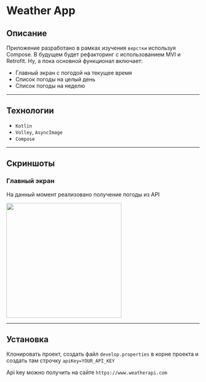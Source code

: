 # Weather App

## Описание

Приложение разработано в рамках изучения `верстки` используя Compose. В будущем будет рефакторинг с использованием MVI и Retrofit. Ну, а пока основной функционал включает:
- Главный экран с погодой на текущее время
- Список погоды на целый день
- Список погоды на неделю

---

## Технологии

- `Kotlin`
- `Volley`, `AsyncImage`
- `Compose`

---

## Скриншоты

### Главный экран

На данный момент реализовано получение погоды из API

<img src="https://iili.io/FF1FZCl.png" width="300">

---

## Установка

Клонировать проект, создать файл `develop.properties` в корне проекта и создать там строчку `apiKey=YOUR_API_KEY`

Api key можно получить на сайте `https://www.weatherapi.com`
